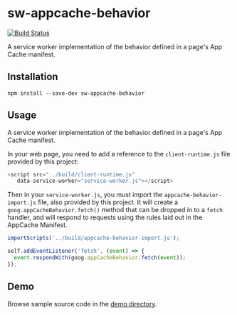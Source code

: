 # sw-appcache-behavior

[![Build Status](https://travis-ci.org/GoogleChromeArchive/sw-appcache-behavior.svg?branch=master)](https://travis-ci.org/GoogleChromeArchive/sw-appcache-behavior)

A service worker implementation of the behavior defined in a page's App Cache manifest.

## Installation

`npm install --save-dev sw-appcache-behavior`

## Usage

A service worker implementation of the behavior defined in a page's App Cache manifest.

In your web page, you need to add a reference to the `client-runtime.js` file provided by this
project:

```javascript
<script src="../build/client-runtime.js"
   data-service-worker="service-worker.js"></script>
```

Then in your `service-worker.js`, you must import the `appcache-behavior-import.js` file, also
provided by this project. It will create a `goog.appCacheBehavior.fetch()` method that can be
dropped in to a `fetch` handler, and will respond to requests using the rules laid out in the
AppCache Manifest.

```javascript
importScripts('../build/appcache-behavior-import.js');

self.addEventListener('fetch', (event) => {
  event.respondWith(goog.appCacheBehavior.fetch(event));
});
```

## Demo

Browse sample source code in the [demo directory](https://github.com/GoogleChrome/sw-appcache-behavior/tree/master/demo).
